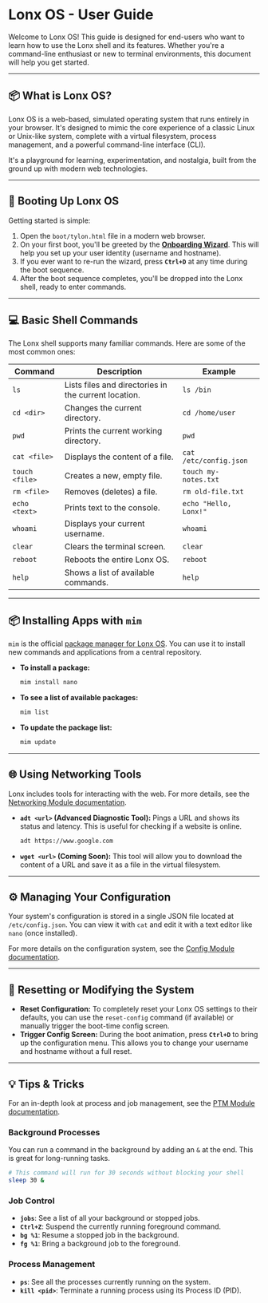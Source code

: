 # Lonx OS - User Guide

Welcome to Lonx OS! This guide is designed for end-users who want to learn how to use the Lonx shell and its features. Whether you're a command-line enthusiast or new to terminal environments, this document will help you get started.

---

## 📦 What is Lonx OS?

Lonx OS is a web-based, simulated operating system that runs entirely in your browser. It's designed to mimic the core experience of a classic Linux or Unix-like system, complete with a virtual filesystem, process management, and a powerful command-line interface (CLI).

It's a playground for learning, experimentation, and nostalgia, built from the ground up with modern web technologies.

---

## 🚀 Booting Up Lonx OS

Getting started is simple:
1.  Open the `boot/tylon.html` file in a modern web browser.
2.  On your first boot, you'll be greeted by the **[Onboarding Wizard](./modules/onboarding.md)**. This will help you set up your user identity (username and hostname).
3.  If you ever want to re-run the wizard, press **`Ctrl+D`** at any time during the boot sequence.
4.  After the boot sequence completes, you'll be dropped into the Lonx shell, ready to enter commands.

---

## 💻 Basic Shell Commands

The Lonx shell supports many familiar commands. Here are some of the most common ones:

| Command        | Description                                       | Example                     |
|----------------|---------------------------------------------------|-----------------------------|
| `ls`           | Lists files and directories in the current location. | `ls /bin`                   |
| `cd <dir>`     | Changes the current directory.                    | `cd /home/user`             |
| `pwd`          | Prints the current working directory.             | `pwd`                       |
| `cat <file>`   | Displays the content of a file.                   | `cat /etc/config.json`      |
| `touch <file>` | Creates a new, empty file.                        | `touch my-notes.txt`        |
| `rm <file>`    | Removes (deletes) a file.                         | `rm old-file.txt`           |
| `echo <text>`  | Prints text to the console.                       | `echo "Hello, Lonx!"`       |
| `whoami`       | Displays your current username.                   | `whoami`                    |
| `clear`        | Clears the terminal screen.                       | `clear`                     |
| `reboot`       | Reboots the entire Lonx OS.                       | `reboot`                    |
| `help`         | Shows a list of available commands.               | `help`                      |

---

## 📦 Installing Apps with `mim`

`mim` is the official [package manager for Lonx OS](./modules/mim.md). You can use it to install new commands and applications from a central repository.

- **To install a package:**
  ```sh
  mim install nano
  ```
- **To see a list of available packages:**
  ```sh
  mim list
  ```
- **To update the package list:**
  ```sh
  mim update
  ```

---

## 🌐 Using Networking Tools

Lonx includes tools for interacting with the web. For more details, see the [Networking Module documentation](./modules/networking.md).

- **`adt <url>` (Advanced Diagnostic Tool):** Pings a URL and shows its status and latency. This is useful for checking if a website is online.
  ```sh
  adt https://www.google.com
  ```
- **`wget <url>` (Coming Soon):** This tool will allow you to download the content of a URL and save it as a file in the virtual filesystem.

---

## ⚙️ Managing Your Configuration

Your system's configuration is stored in a single JSON file located at `/etc/config.json`. You can view it with `cat` and edit it with a text editor like `nano` (once installed).

For more details on the configuration system, see the [Config Module documentation](./modules/config.md).

---

## 🔐 Resetting or Modifying the System

- **Reset Configuration:** To completely reset your Lonx OS settings to their defaults, you can use the `reset-config` command (if available) or manually trigger the boot-time config screen.
- **Trigger Config Screen:** During the boot animation, press **`Ctrl+D`** to bring up the configuration menu. This allows you to change your username and hostname without a full reset.

---

## 💡 Tips & Tricks

For an in-depth look at process and job management, see the [PTM Module documentation](./modules/ptm.md).

### Background Processes
You can run a command in the background by adding an `&` at the end. This is great for long-running tasks.
```sh
# This command will run for 30 seconds without blocking your shell
sleep 30 &
```

### Job Control
- **`jobs`**: See a list of all your background or stopped jobs.
- **`Ctrl+Z`**: Suspend the currently running foreground command.
- **`bg %1`**: Resume a stopped job in the background.
- **`fg %1`**: Bring a background job to the foreground.

### Process Management
- **`ps`**: See all the processes currently running on the system.
- **`kill <pid>`**: Terminate a running process using its Process ID (PID).
